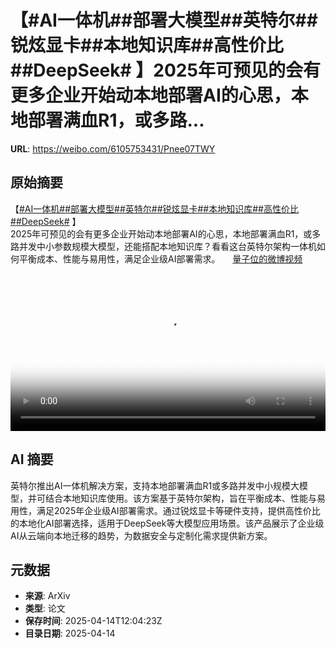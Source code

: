 # 【#AI一体机##部署大模型##英特尔##锐炫显卡##本地知识库##高性价比##DeepSeek# 】2025年可预见的会有更多企业开始动本地部署AI的心思，本地部署满血R1，或多路...

**URL**: https://weibo.com/6105753431/Pnee07TWY

## 原始摘要

【<a href="https://m.weibo.cn/search?containerid=231522type%3D1%26t%3D10%26q%3D%23AI%E4%B8%80%E4%BD%93%E6%9C%BA%23&amp;extparam=%23AI%E4%B8%80%E4%BD%93%E6%9C%BA%23" data-hide=""><span class="surl-text">#AI一体机#</span></a><a href="https://m.weibo.cn/search?containerid=231522type%3D1%26t%3D10%26q%3D%23%E9%83%A8%E7%BD%B2%E5%A4%A7%E6%A8%A1%E5%9E%8B%23&amp;extparam=%23%E9%83%A8%E7%BD%B2%E5%A4%A7%E6%A8%A1%E5%9E%8B%23" data-hide=""><span class="surl-text">#部署大模型#</span></a><a href="https://m.weibo.cn/search?containerid=231522type%3D1%26t%3D10%26q%3D%23%E8%8B%B1%E7%89%B9%E5%B0%94%23&amp;isnewpage=1" data-hide=""><span class="surl-text">#英特尔#</span></a><a href="https://m.weibo.cn/search?containerid=231522type%3D1%26t%3D10%26q%3D%23%E9%94%90%E7%82%AB%E6%98%BE%E5%8D%A1%23&amp;extparam=%23%E9%94%90%E7%82%AB%E6%98%BE%E5%8D%A1%23" data-hide=""><span class="surl-text">#锐炫显卡#</span></a><a href="https://m.weibo.cn/search?containerid=231522type%3D1%26t%3D10%26q%3D%23%E6%9C%AC%E5%9C%B0%E7%9F%A5%E8%AF%86%E5%BA%93%23&amp;extparam=%23%E6%9C%AC%E5%9C%B0%E7%9F%A5%E8%AF%86%E5%BA%93%23" data-hide=""><span class="surl-text">#本地知识库#</span></a><a href="https://m.weibo.cn/search?containerid=231522type%3D1%26t%3D10%26q%3D%23%E9%AB%98%E6%80%A7%E4%BB%B7%E6%AF%94%23&amp;isnewpage=1" data-hide=""><span class="surl-text">#高性价比#</span></a><a href="https://m.weibo.cn/search?containerid=231522type%3D1%26t%3D10%26q%3D%23DeepSeek%23&amp;extparam=%23DeepSeek%23" data-hide=""><span class="surl-text">#DeepSeek#</span></a>  】<br>2025年可预见的会有更多企业开始动本地部署AI的心思，本地部署满血R1，或多路并发中小参数规模大模型，还能搭配本地知识库？看看这台英特尔架构一体机如何平衡成本、性能与易用性，满足企业级AI部署需求。 <a href="https://video.weibo.com/show?fid=1034:5155360877510680" data-hide=""><span class="url-icon"><img style="width: 1rem;height: 1rem" src="https://h5.sinaimg.cn/upload/2015/09/25/3/timeline_card_small_video_default.png" referrerpolicy="no-referrer"></span><span class="surl-text">量子位的微博视频</span></a><br clear="both"><div style="clear: both"></div><video controls="controls" poster="https://tvax4.sinaimg.cn/orj480/006Fd7o3gy1i0ge6vd01qj31hc0u0kjl.jpg" style="width: 100%"><source src="https://f.video.weibocdn.com/o0/HBKXAGg2lx08nsYRZzGo01041202Bd390E010.mp4?label=mp4_720p&amp;template=1280x720.25.0&amp;ori=0&amp;ps=1CwnkDw1GXwCQx&amp;Expires=1744635758&amp;ssig=EjZM5FcdcD&amp;KID=unistore,video"><source src="https://f.video.weibocdn.com/o0/42LKQcynlx08nsYQajzO01041201m0Kt0E010.mp4?label=mp4_hd&amp;template=852x480.25.0&amp;ori=0&amp;ps=1CwnkDw1GXwCQx&amp;Expires=1744635758&amp;ssig=7QwV%2Fvw40F&amp;KID=unistore,video"><source src="https://f.video.weibocdn.com/o0/8uEMMY1zlx08nsYPJF0Q01041200RnN00E010.mp4?label=mp4_ld&amp;template=640x360.25.0&amp;ori=0&amp;ps=1CwnkDw1GXwCQx&amp;Expires=1744635758&amp;ssig=jwrQ%2FcgOBm&amp;KID=unistore,video"><p>视频无法显示，请前往<a href="https://video.weibo.com/show?fid=1034%3A5155360877510680" target="_blank" rel="noopener noreferrer">微博视频</a>观看。</p></video>

## AI 摘要

英特尔推出AI一体机解决方案，支持本地部署满血R1或多路并发中小规模大模型，并可结合本地知识库使用。该方案基于英特尔架构，旨在平衡成本、性能与易用性，满足2025年企业级AI部署需求。通过锐炫显卡等硬件支持，提供高性价比的本地化AI部署选择，适用于DeepSeek等大模型应用场景。该产品展示了企业级AI从云端向本地迁移的趋势，为数据安全与定制化需求提供新方案。

## 元数据

- **来源**: ArXiv
- **类型**: 论文
- **保存时间**: 2025-04-14T12:04:23Z
- **目录日期**: 2025-04-14
